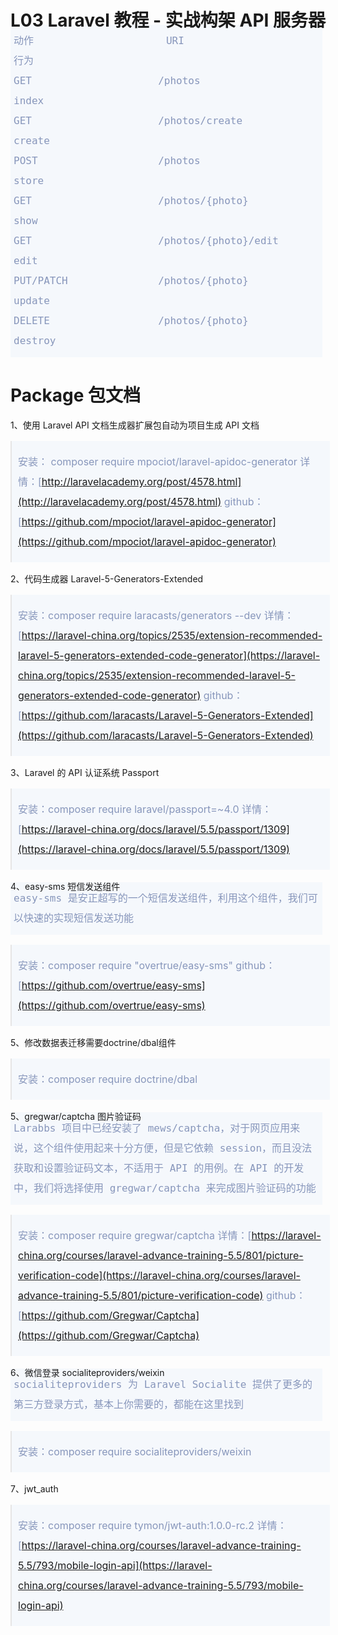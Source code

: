 <head>
    <title></title>
	<style>
		html{width:100%;}
		body{
			width:60%;
			margin: auto;
		    position: absolute;
		    top: 0;
		    left: 0;
		    right: 0;
		    bottom: 0;
		}
		blockquote,code,pre{
			width:97%;
			background:#F5F8FC;
			padding:1px 10px;
			color:#8796BB;
			font-size:16px;
			line-height:200%;
			margin-left:0px;
		}
		pre{
			padding:10px 5px;
			margin-top:-30px;
		}
	</style>
</head>

# L03 Laravel 教程 - 实战构架 API 服务器

    动作	    				URI	            				行为
    GET	   			 		/photos	            			index
    GET	    				/photos/create       			create
    POST             		/photos	            			store
    GET              		/photos/{photo}       			show
    GET	    				/photos/{photo}/edit			edit
    PUT/PATCH        		/photos/{photo}					update
    DELETE           		/photos/{photo}					destroy


# Package 包文档

1、使用 Laravel API 文档生成器扩展包自动为项目生成 API 文档

>安装： composer require mpociot/laravel-apidoc-generator
>详情：[http://laravelacademy.org/post/4578.html](http://laravelacademy.org/post/4578.html)
>github：[https://github.com/mpociot/laravel-apidoc-generator](https://github.com/mpociot/laravel-apidoc-generator)

2、代码生成器 Laravel-5-Generators-Extended

>安装：composer require laracasts/generators --dev
>详情：[https://laravel-china.org/topics/2535/extension-recommended-laravel-5-generators-extended-code-generator](https://laravel-china.org/topics/2535/extension-recommended-laravel-5-generators-extended-code-generator)
>github：[https://github.com/laracasts/Laravel-5-Generators-Extended](https://github.com/laracasts/Laravel-5-Generators-Extended)

3、Laravel 的 API 认证系统 Passport

>安装：composer require laravel/passport=~4.0
>详情：[https://laravel-china.org/docs/laravel/5.5/passport/1309](https://laravel-china.org/docs/laravel/5.5/passport/1309)

4、easy-sms 短信发送组件

    easy-sms 是安正超写的一个短信发送组件，利用这个组件，我们可以快速的实现短信发送功能

>安装：composer require "overtrue/easy-sms"
>github：[https://github.com/overtrue/easy-sms](https://github.com/overtrue/easy-sms)

5、修改数据表迁移需要doctrine/dbal组件

>安装：composer require doctrine/dbal

5、gregwar/captcha 图片验证码

    Larabbs 项目中已经安装了 mews/captcha，对于网页应用来说，这个组件使用起来十分方便，但是它依赖 session，而且没法获取和设置验证码文本，不适用于 API 的用例。在 API 的开发中，我们将选择使用 gregwar/captcha 来完成图片验证码的功能

>安装：composer require gregwar/captcha
>详情：[https://laravel-china.org/courses/laravel-advance-training-5.5/801/picture-verification-code](https://laravel-china.org/courses/laravel-advance-training-5.5/801/picture-verification-code)
>github：[https://github.com/Gregwar/Captcha](https://github.com/Gregwar/Captcha)

6、微信登录  socialiteproviders/weixin

    socialiteproviders 为 Laravel Socialite 提供了更多的第三方登录方式，基本上你需要的，都能在这里找到

>安装：composer require socialiteproviders/weixin

7、jwt_auth

>安装：composer require tymon/jwt-auth:1.0.0-rc.2
>详情：[https://laravel-china.org/courses/laravel-advance-training-5.5/793/mobile-login-api](https://laravel-china.org/courses/laravel-advance-training-5.5/793/mobile-login-api)
